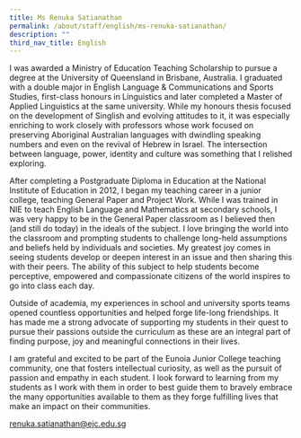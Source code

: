 ```yaml
---
title: Ms Renuka Satianathan
permalink: /about/staff/english/ms-renuka-satianathan/
description: ""
third_nav_title: English
---
```




I was awarded a Ministry of Education Teaching Scholarship to pursue a degree at the University of Queensland in Brisbane, Australia. I graduated with a double major in English Language & Communications and Sports Studies, first-class honours in Linguistics and later completed a Master of Applied Linguistics at the same university. While my honours thesis focused on the development of Singlish and evolving attitudes to it, it was especially enriching to work closely with professors whose work focused on preserving Aboriginal Australian languages with dwindling speaking numbers and even on the revival of Hebrew in Israel. The intersection between language, power, identity and culture was something that I relished exploring. 

After completing a Postgraduate Diploma in Education at the National Institute of Education in 2012, I began my teaching career in a junior college, teaching General Paper and Project Work. While I was trained in NIE to teach English Language and Mathematics at secondary schools, I was very happy to be in the General Paper classroom as I believed then (and still do today) in the ideals of the subject. I love bringing the world into the classroom and prompting students to challenge long-held assumptions and beliefs held by individuals and societies. My greatest joy comes in seeing students develop or deepen interest in an issue and then sharing this with their peers. The ability of this subject to help students become perceptive, empowered and compassionate citizens of the world inspires to go into class each day.  

Outside of academia, my experiences in school and university sports teams opened countless opportunities and helped forge life-long friendships. It has made me a strong advocate of supporting my students in their quest to pursue their passions outside the curriculum as these are an integral part of finding purpose, joy and meaningful connections in their lives. 

I am grateful and excited to be part of the Eunoia Junior College teaching community, one that fosters intellectual curiosity, as well as the pursuit of passion and empathy in each student. I look forward to learning from my students as I work with them in order to best guide them to bravely embrace the many opportunities available to them as they forge fulfilling lives that make an impact on their communities.

[renuka.satianathan@ejc.edu.sg](mailto:renuka.satianathan@ejc.edu.sg)